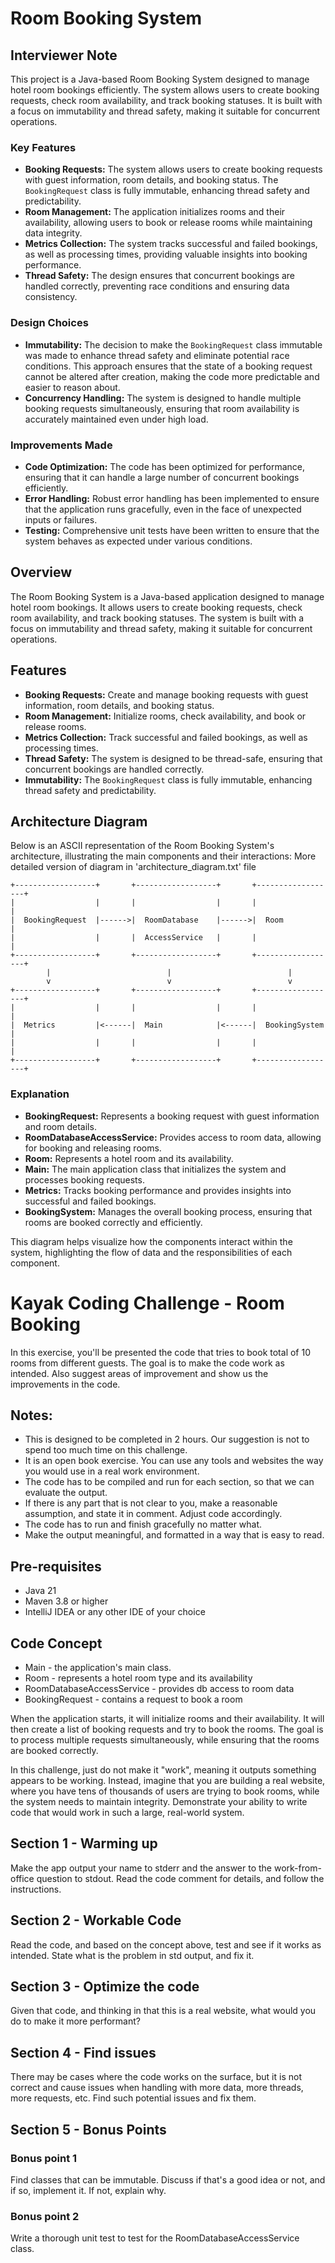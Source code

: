 # Room Booking System

## Interviewer Note
This project is a Java-based Room Booking System designed to manage hotel room bookings efficiently. The system allows users to create booking requests, check room availability, and track booking statuses. It is built with a focus on immutability and thread safety, making it suitable for concurrent operations.

### Key Features
- **Booking Requests:** The system allows users to create booking requests with guest information, room details, and booking status. The `BookingRequest` class is fully immutable, enhancing thread safety and predictability.
- **Room Management:** The application initializes rooms and their availability, allowing users to book or release rooms while maintaining data integrity.
- **Metrics Collection:** The system tracks successful and failed bookings, as well as processing times, providing valuable insights into booking performance.
- **Thread Safety:** The design ensures that concurrent bookings are handled correctly, preventing race conditions and ensuring data consistency.

### Design Choices
- **Immutability:** The decision to make the `BookingRequest` class immutable was made to enhance thread safety and eliminate potential race conditions. This approach ensures that the state of a booking request cannot be altered after creation, making the code more predictable and easier to reason about.
- **Concurrency Handling:** The system is designed to handle multiple booking requests simultaneously, ensuring that room availability is accurately maintained even under high load.

### Improvements Made
- **Code Optimization:** The code has been optimized for performance, ensuring that it can handle a large number of concurrent bookings efficiently.
- **Error Handling:** Robust error handling has been implemented to ensure that the application runs gracefully, even in the face of unexpected inputs or failures.
- **Testing:** Comprehensive unit tests have been written to ensure that the system behaves as expected under various conditions.

## Overview
The Room Booking System is a Java-based application designed to manage hotel room bookings. It allows users to create booking requests, check room availability, and track booking statuses. The system is built with a focus on immutability and thread safety, making it suitable for concurrent operations.

## Features
- **Booking Requests:** Create and manage booking requests with guest information, room details, and booking status.
- **Room Management:** Initialize rooms, check availability, and book or release rooms.
- **Metrics Collection:** Track successful and failed bookings, as well as processing times.
- **Thread Safety:** The system is designed to be thread-safe, ensuring that concurrent bookings are handled correctly.
- **Immutability:** The `BookingRequest` class is fully immutable, enhancing thread safety and predictability.

## Architecture Diagram
Below is an ASCII representation of the Room Booking System's architecture, illustrating the main components and their interactions:
    More detailed version of diagram in 'architecture_diagram.txt' file
```
+------------------+       +------------------+       +------------------+
|                  |       |                  |       |                  |
|  BookingRequest  |------>|  RoomDatabase    |------>|  Room            |
|                  |       |  AccessService   |       |                  |
+------------------+       +------------------+       +------------------+
        |                          |                          |
        v                          v                          v
+------------------+       +------------------+       +------------------+
|                  |       |                  |       |                  |
|  Metrics         |<------|  Main            |<------|  BookingSystem   |
|                  |       |                  |       |                  |
+------------------+       +------------------+       +------------------+
```

### Explanation
- **BookingRequest:** Represents a booking request with guest information and room details.
- **RoomDatabaseAccessService:** Provides access to room data, allowing for booking and releasing rooms.
- **Room:** Represents a hotel room and its availability.
- **Main:** The main application class that initializes the system and processes booking requests.
- **Metrics:** Tracks booking performance and provides insights into successful and failed bookings.
- **BookingSystem:** Manages the overall booking process, ensuring that rooms are booked correctly and efficiently.

This diagram helps visualize how the components interact within the system, highlighting the flow of data and the responsibilities of each component.

# Kayak Coding Challenge - Room Booking

In this exercise, you'll be presented the code that tries to book total of 10 rooms from different guests. The goal is to make the code work as intended. Also suggest areas of improvement and show us the improvements in the code.

## Notes:

* This is designed to be completed in 2 hours. Our suggestion is not to spend too much time on this challenge. 
* It is an open book exercise. You can use any tools and websites the way you would use in a real work environment.
* The code has to be compiled and run for each section, so that we can evaluate the output.
* If there is any part that is not clear to you, make a reasonable assumption, and state it in comment. Adjust code accordingly.
* The code has to run and finish gracefully no matter what.
* Make the output meaningful, and formatted in a way that is easy to read.

## Pre-requisites
- Java 21
- Maven 3.8 or higher
- IntelliJ IDEA or any other IDE of your choice

## Code Concept

- Main - the application's main class.
- Room - represents a hotel room type and its availability
- RoomDatabaseAccessService - provides db access to room data
- BookingRequest - contains a request to book a room

When the application starts, it will initialize rooms and their availability. It will then create a list of booking requests and try to book the rooms. The goal is to process multiple requests simultaneously, while ensuring that the rooms are booked correctly.

In this challenge, just do not make it "work", meaning it outputs something appears to be working. Instead, imagine that you are building a real website, where you have tens of thousands of users are trying to book rooms, while the system needs to maintain integrity. Demonstrate your ability to write code that would work in such a large, real-world system.

## Section 1 - Warming up

Make the app output your name to stderr and the answer to the work-from-office question to stdout. Read the code comment for details, and follow the instructions.

## Section 2 - Workable Code

Read the code, and based on the concept above, test and see if it works as intended. State what is the problem in std output, and fix it.

## Section 3 - Optimize the code

Given that code, and thinking in that this is a real website, what would you do to make it more performant?

## Section 4 - Find issues
There may be cases where the code works on the surface, but it is not correct and cause issues when handling with more data, more threads, more requests, etc. Find such potential issues and fix them.

## Section 5 - Bonus Points
### Bonus point 1
Find classes that can be immutable. Discuss if that's a good idea or not, and if so, implement it. If not, explain why.

### Bonus point 2
Write a thorough unit test to test for the RoomDatabaseAccessService class.

